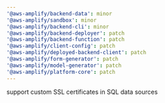 ```yaml
---
'@aws-amplify/backend-data': minor
'@aws-amplify/sandbox': minor
'@aws-amplify/backend-cli': minor
'@aws-amplify/backend-deployer': patch
'@aws-amplify/backend-function': patch
'@aws-amplify/client-config': patch
'@aws-amplify/deployed-backend-client': patch
'@aws-amplify/form-generator': patch
'@aws-amplify/model-generator': patch
'@aws-amplify/platform-core': patch
---
```


support custom SSL certificates in SQL data sources
